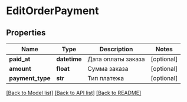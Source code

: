 # EditOrderPayment

## Properties
Name | Type | Description | Notes
------------ | ------------- | ------------- | -------------
**paid_at** | **datetime** | Дата оплаты заказа | [optional] 
**amount** | **float** | Сумма заказа | [optional] 
**payment_type** | **str** | Тип платежа | [optional] 

[[Back to Model list]](../README.md#documentation-for-models) [[Back to API list]](../README.md#documentation-for-api-endpoints) [[Back to README]](../README.md)

